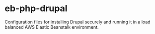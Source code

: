 # eb-php-drupal
Configuration files for installing Drupal securely and running it in a load balanced AWS Elastic Beanstalk environment.
